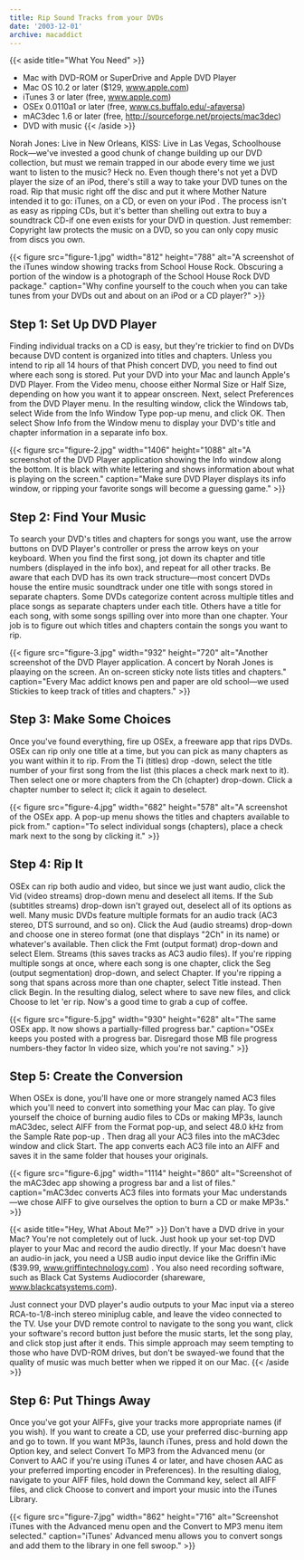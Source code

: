 ```yaml
---
title: Rip Sound Tracks from your DVDs
date: '2003-12-01'
archive: macaddict
---
```


{{< aside title="What You Need" >}}
* Mac with DVD-ROM or SuperDrive and Apple DVD Player
* Mac OS 10.2 or later ($129, www.apple.com)
* iTunes 3 or later (free, www.apple.com)
* OSEx 0.0110a1 or later (free, www.cs.buffalo.edu/-afaversa)
* mAC3dec 1.6 or later (free, http://sourceforge.net/projects/mac3dec)
* DVD with music
{{< /aside >}}
	
Norah Jones: Live in New Orleans, KISS: Live in Las Vegas, Schoolhouse Rock—we've invested a good chunk of change building up our DVD collection, but must we remain trapped in our abode every time we just want to listen to the music? Heck no. Even
though there's not yet a DVD player the size of an iPod, there's still a way to take your DVD tunes on the road. Rip that music right off the disc and put it where Mother Nature intended it to go: iTunes, on a CD, or even on your iPod . The process isn't as easy as ripping CDs, but it's better than shelling out extra to buy a soundtrack CD-if one even exists for your DVD in question. Just remember: Copyright law protects the music on a DVD, so you can only copy music from discs you own.

{{< figure
	src="figure-1.jpg"
	width="812"
	height="788"
	alt="A screenshot of the iTunes window showing tracks from School House Rock. Obscuring a portion of the window is a photograph of the School House Rock DVD package."
	caption="Why confine yourself to the couch when you can take tunes from your DVDs out and about on an iPod or a CD player?" >}}

## Step 1: Set Up DVD Player 

Finding individual tracks on a CD is easy, but they're trickier to find on DVDs because DVD content is organized into titles and chapters. Unless you intend to rip all 14 hours of that Phish concert DVD, you need to find out where each song is stored. Put your DVD into your Mac and launch Apple's DVD Player. From the Video menu, choose either Normal Size or Half Size, depending on how you want it to appear onscreen. Next, select Preferences from the DVD Player menu. In the resulting window, click the Windows tab, select Wide from the Info Window Type pop-up menu, and click OK. Then select Show Info from the Window menu to display your DVD's title and chapter information in a separate info box.

{{< figure
	src="figure-2.jpg"
	width="1406"
	height="1088"
	alt="A screenshot of the DVD Player application showing the Info window along the bottom. It is black with white lettering and shows information about what is playing on the screen."
	caption="Make sure DVD Player displays its info window, or ripping your favorite songs will become a guessing game." >}}

## Step 2: Find Your Music 

To search your DVD's titles and chapters for songs you want, use the arrow buttons on DVD Player's controller or press the arrow keys on your keyboard. When you find the first song, jot down its chapter and title numbers (displayed in the info box), and repeat for all other tracks. Be aware that each DVD has its own track structure—most concert DVDs house the entire music soundtrack under one title with songs stored in separate chapters. Some DVDs categorize content across multiple titles and place songs as separate chapters under each title. Others have a title for each song, with some songs spilling over into more than one chapter. Your job is to figure out which titles and chapters contain the songs you want to rip.

{{< figure
	src="figure-3.jpg"
	width="932"
	height="720"
	alt="Another screenshot of the DVD Player application. A concert by Norah Jones is plaaying on the screen. An on-screen sticky note lists titles and chapters."
	caption="Every Mac addict knows pen and paper are old school—we used Stickies to keep track of titles and chapters." >}}
	
## Step 3: Make Some Choices 

Once you've found everything, fire up OSEx, a freeware app that rips DVDs. OSEx can rip only one title at a time, but you can pick as many chapters as you want within it to rip. From the Ti (titles) drop -down, select the title number of your first song from the list (this places a check mark next to it). Then select one or more chapters from the Ch (chapter) drop-down. Click a chapter number to select it; click it again to deselect.

{{< figure
	src="figure-4.jpg"
	width="682"
	height="578"
	alt="A screenshot of the OSEx app. A pop-up menu shows the titles and chapters available to pick from."
	caption="To select individual songs (chapters), place a check mark next to the song by clicking it." >}}
	
## Step 4: Rip It

OSEx can rip both audio and video, but since we just want audio, click the Vid (video streams) drop-down menu and deselect all items. If the Sub (subtitles streams) drop-down isn't grayed out, deselect all of its options as well. Many music DVDs feature multiple formats for an audio track (AC3 stereo, DTS surround, and so on). Click the Aud (audio streams) drop-down and choose one in stereo format (one that displays "2Ch" in its name) or whatever's available. Then click the Fmt (output format) drop-down and select Elem. Streams (this saves tracks as AC3 audio files). If you're ripping multiple songs at once, where each song is one chapter, click the Seg (output segmentation) drop-down, and select Chapter. If you're ripping a song that spans across more than one chapter, select Title instead. Then click Begin. In the resulting dialog, select where to save new files, and click Choose to let 'er rip. Now's a good time to grab a cup of coffee.

{{< figure
	src="figure-5.jpg"
	width="930"
	height="628"
	alt="The same OSEx app. It now shows a partially-filled progress bar."
	caption="OSEx keeps you posted with a progress bar. Disregard those MB file progress numbers-they factor In video size, which you're not saving." >}}

## Step 5: Create the Conversion

When OSEx is done, you'll have one or more strangely named AC3 files which you'll need to convert into something your Mac can play. To give yourself the choice of burning audio files to CDs or making MP3s, launch mAC3dec, select AIFF from the Format pop-up, and select 48.0 kHz from the Sample Rate pop-up . Then drag all your AC3 files into the mAC3dec window and click Start. The app converts each AC3 file into an AIFF and saves it in the same folder that houses your originals.

{{< figure
	src="figure-6.jpg"
	width="1114"
	height="860"
	alt="Screenshot of the mAC3dec app showing a progress bar and a list of files."
	caption="mAC3dec converts AC3 files into formats your Mac understands—we chose AIFF to give ourselves the option to burn a CD or make MP3s." >}}
	
{{< aside title="Hey, What About Me?" >}}
Don't have a DVD drive in your Mac? You're not completely out of luck. Just hook up your set-top DVD player to your Mac and record the audio directly. If your Mac doesn't have an audio-in jack, you need a USB audio input device like the Griffin iMic ($39.99, www.griffintechnology.com) . You also need recording software, such as Black Cat Systems Audiocorder (shareware, www.blackcatsystems.com).

Just connect your DVD player's audio outputs to your Mac input via a stereo RCA-to-1/8-inch stereo miniplug cable, and leave the video connected to the TV. Use your DVD remote control to navigate to the song you want, click your software's record button just before the music starts, let the song play, and click stop just after it ends. This simple approach may seem tempting to those who have DVD-ROM drives, but don't be swayed-we found that the quality of music was much better when we ripped it on our Mac.
{{< /aside >}}

## Step 6: Put Things Away

Once you've got your AIFFs, give your tracks more appropriate names (if you wish). If you want to create a CD, use your preferred disc-burning app and go to town. If you want MP3s, launch iTunes, press and hold down the Option key, and select Convert To MP3 from the Advanced menu (or Convert to AAC if you're using iTunes 4 or later, and have chosen AAC as your preferred importing encoder in Preferences). In the resulting dialog, navigate to your AIFF files, hold down the Command key, select all AIFF files, and click Choose to convert and import your music into the iTunes Library.

{{< figure
	src="figure-7.jpg"
	width="862"
	height="716"
	alt="Screenshot iTunes with the Advanced menu open and the Convert to MP3 menu item selected."
	caption="iTunes' Advanced menu allows you to convert songs and add them to the library in one fell swoop." >}}

